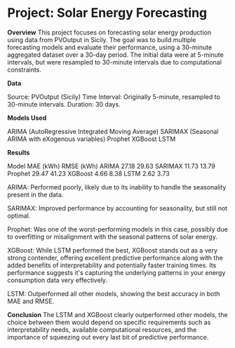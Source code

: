 # Project: Solar Energy Forecasting
**Overview**
This project focuses on forecasting solar energy production using data from PVOutput in Sicily. The goal was to build multiple forecasting models and evaluate their performance, using a 30-minute aggregated dataset over a 30-day period. The initial data were at 5-minute intervals, but were resampled to 30-minute intervals due to computational constraints.

**Data**

Source: PVOutput (Sicily)
Time Interval: Originally 5-minute, resampled to 30-minute intervals.
Duration: 30 days.

**Models Used**

ARIMA (AutoRegressive Integrated Moving Average)
SARIMAX (Seasonal ARIMA with eXogenous variables)
Prophet
XGBoost
LSTM

**Results**

Model	MAE (kWh)	RMSE (kWh)
ARIMA	27.18	29.63
SARIMAX	11.73	13.79
Prophet	29.47	41.23
XGBoost	4.66	8.38
LSTM  2.62  3.73

ARIMA: Performed poorly, likely due to its inability to handle the seasonality present in the data.

SARIMAX: Improved performance by accounting for seasonality, but still not optimal.

Prophet: Was one of the worst-performing models in this case, possibly due to overfitting or misalignment with the seasonal patterns of solar energy.

XGBoost: While LSTM performed the best, XGBoost stands out as a very strong contender, offering excellent predictive performance along with the added benefits of interpretability and potentially faster training times. Its performance suggests it's capturing the underlying patterns in your energy consumption data very effectively.

LSTM: Outperformed all other models, showing the best accuracy in both MAE and RMSE.

**Conclusion**
The LSTM and XGBoost clearly outperformed other models, the choice between them would depend on specific requirements such as interpretability needs, available computational resources, and the importance of squeezing out every last bit of predictive performance.
